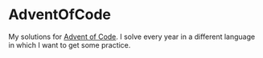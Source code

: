 # AdventOfCode

My solutions for [Advent of Code](https://adventofcode.com).
I solve every year in a different language in which I want to get some practice.